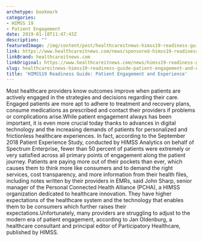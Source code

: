 ```yaml
---
archetype: bookmark
categories:
- HIMSS 19
- Patient Engagement
date: 2019-01-18T11:47:43Z
description: ""
featuredImage: /img/content/post/healthcareitnews-himss19-readiness-guide-patient-engagement-and-experience.JPG
link: https://www.healthcareitnews.com/news/sponsored-himss19-readiness-guide-patient-engagement-and-experience
linkBrand: healthcareitnews.com
linkOriginal: https://www.healthcareitnews.com/news/himss19-readiness-guide-patient-engagement-and-experience
slug: healthcareitnews-himss19-readiness-guide-patient-engagement-and-experience
title: 'HIMSS19 Readiness Guide: Patient Engagement and Experience'
---
```

Most healthcare providers know outcomes improve when patients are actively engaged in the strategies and decisions regarding their care. Engaged patients are more apt to adhere to treatment and recovery plans, consume medications as prescribed and contact their providers if problems or complications arise.While patient engagement always has been important, it is even more crucial today thanks to advances in digital technology and the increasing demands of patients for personalized and frictionless healthcare experiences. In fact, according to the September 2018 Patient Experience Study, conducted by HIMSS Analytics on behalf of Spectrum Enterprise, fewer than 50 percent of patients were extremely or very satisfied across all primary points of engagement along the patient journey. Patients are paying more out of their pockets than ever, which causes them to think more like consumers and to demand the right services, cost transparency, and more information from their health files, including notes written by their providers in EMRs, said John Sharp, senior manager of the Personal Connected Health Alliance (PCHA), a HIMSS organization dedicated to healthcare innovation. They have higher expectations of the healthcare system and the technology that enables them to be consumers which further raises their expectations.Unfortunately, many providers are struggling to adjust to the modern era of patient engagement, according to Jan Oldenburg, a healthcare consultant and principal editor of Participatory Healthcare, published by HIMSS.

